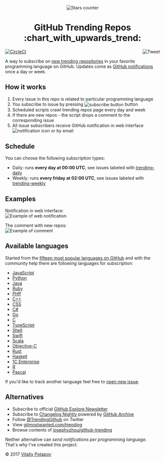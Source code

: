 <div align="center"><img src="https://user-images.githubusercontent.com/1473072/33017421-567c68a0-ce03-11e7-9313-e73b18cc47d8.gif" alt="Stars counter"/></div>
<h1 align="center">GitHub Trending Repos :chart_with_upwards_trend:</h1>
<a href="https://circleci.com/gh/vitalets/github-trending-repos"><img src="https://circleci.com/gh/vitalets/github-trending-repos.svg?style=svg" alt="CircleCI"/></a>
<a href="https://twitter.com/intent/tweet?url=https%3A%2F%2Fgithub.com%2Fvitalets%2Fgithub-trending-repos&via=vitpotapov&text=Stay%20notified%20about%20trending%20GitHub%20repositories%20in%20your%20favorite%20programming%20language%21&hashtags=github%2Ctrending"><img align="right" alt="Tweet" src="https://img.shields.io/twitter/url/http/shields.io.svg?style=social"/></a>

A way to subscribe on [new trending repositories](https://github.com/trending) in your favorite
programming language on GitHub. Updates come as [GitHub notifications] once a day or week.

## How it works
1. Every issue in this repo is related to particular programming language
2. You subscribe to issue by pressing <img alt="subscribe button" valign="middle" src="https://user-images.githubusercontent.com/1473072/32487280-46f4489c-c3ba-11e7-82d7-cfe073cac8d1.png"> button
3. Scheduled scripts crawl trending repos page every day and week
4. If there are new repos - the script drops a comment to the corresponding issue
5. All issue subscribers receive GitHub notification in web interface <img alt="notification icon" valign="bottom" src="https://user-images.githubusercontent.com/1473072/32723023-01555c78-c87d-11e7-8190-6bf3bb0ec405.png"> or by email

## Schedule
You can choose the following subscription types:
* Daily: runs **every day at 00:00 UTC**, see issues labeled with [trending-daily](https://github.com/vitalets/github-trending-repos/labels/trending-daily)
* Weekly: runs **every friday at 02:00 UTC**, see issues labeled with [trending-weekly](https://github.com/vitalets/github-trending-repos/labels/trending-weekly)

## Examples
Notification in web interface:  
![Example of web notification](https://user-images.githubusercontent.com/1473072/32488601-4295b138-c3be-11e7-8eb2-18a624c54ca2.png)

The comment with new repos:  
![Example of comment](https://user-images.githubusercontent.com/1473072/32593861-c2030470-c53a-11e7-9272-30cae0632dd6.png)

## Available languages
Started from the [fifteen most popular languages on GitHub](https://octoverse.github.com/) and with the community help
there are following languages for subscription:
* [JavaScript](https://github.com/vitalets/github-trending-repos/issues/5)
* [Python](https://github.com/vitalets/github-trending-repos/issues/7)
* [Java](https://github.com/vitalets/github-trending-repos/issues/8)
* [Ruby](https://github.com/vitalets/github-trending-repos/issues/9)
* [PHP](https://github.com/vitalets/github-trending-repos/issues/10)
* [C++](https://github.com/vitalets/github-trending-repos/issues/29)
* [CSS](https://github.com/vitalets/github-trending-repos/issues/30)
* [C#](https://github.com/vitalets/github-trending-repos/issues/31)
* [Go](https://github.com/vitalets/github-trending-repos/issues/32)
* [C](https://github.com/vitalets/github-trending-repos/issues/33)
* [TypeScript](https://github.com/vitalets/github-trending-repos/issues/34)
* [Shell](https://github.com/vitalets/github-trending-repos/issues/35)
* [Swift](https://github.com/vitalets/github-trending-repos/issues/36)
* [Scala](https://github.com/vitalets/github-trending-repos/issues/37)
* [Objective-C](https://github.com/vitalets/github-trending-repos/issues/38)
* [Rust](https://github.com/vitalets/github-trending-repos/issues/44)
* [Haskell](https://github.com/vitalets/github-trending-repos/issues/46)
* [1C Enterprise](https://github.com/vitalets/github-trending-repos/issues/43)
* [R](https://github.com/vitalets/github-trending-repos/issues/39)
* [Pascal](https://github.com/vitalets/github-trending-repos/issues/41)

If you'd like to track another language feel free to [open new issue](https://github.com/vitalets/github-trending-repos/issues/new).

## Alternatives
* Subscribe to official [GitHub Explore Newsletter](https://github.com/explore#newsletter)
* Subscribe to [Changelog Nightly](https://changelog.com/nightly) powered by [GitHub Archive](https://www.githubarchive.org/)
* Follow [@TrendingGithub](https://twitter.com/TrendingGithub) on Twitter
* View [gitmostwanted.com/trending](http://gitmostwanted.com/trending/)
* Browse contents of [josephyzhou/github-trending](https://github.com/josephyzhou/github-trending)

Neither alternative can *send notifications per programming language*. That's why I've created this project.

&copy; 2017 [Vitaliy Potapov](https://github.com/vitalets)

[trending-daily]: https://github.com/vitalets/github-trending-repos/labels/trending-daily
[trending-weekly]: https://github.com/vitalets/github-trending-repos/labels/trending-weekly
[GitHub notifications]: https://help.github.com/articles/accessing-your-notifications/
